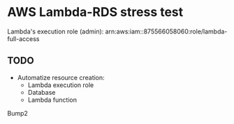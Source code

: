 # AWS Lambda-RDS stress test

Lambda's execution role (admin):
arn:aws:iam::875566058060:role/lambda-full-access

## TODO

* Automatize resource creation:
   - Lambda execution role
   - Database
   - Lambda function
   
Bump2